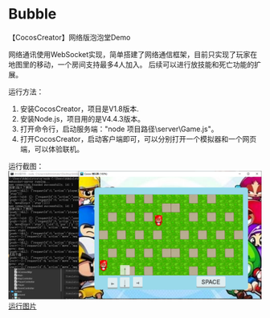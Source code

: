 # Bubble
 【CocosCreator】网络版泡泡堂Demo

网络通讯使用WebSocket实现，简单搭建了网络通信框架，目前只实现了玩家在地图里的移动，一个房间支持最多4人加入。
后续可以进行放技能和死亡功能的扩展。

运行方法：
1. 安装CocosCreator，项目是V1.8版本.
2. 安装Node.js，项目用的是V4.4.3版本。
3. 打开命令行，启动服务端："node 项目路径\server\Game.js"。
4. 打开CocosCreator，启动客户端即可，可以分别打开一个模拟器和一个网页端，可以体验联机。

运行截图：
![运行](runpic/run_bubble.png)
[运行图片](https://img.wenhairu.com/image/Nv7sI)
